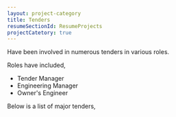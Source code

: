 ```yaml
---
layout: project-category
title: Tenders
resumeSectionId: ResumeProjects
projectCatetory: true
---
```

Have been involved in numerous tenders in various roles.

Roles have included,
- Tender Manager
- Engineering Manager
- Owner's Engineer

Below is a list of major tenders,
